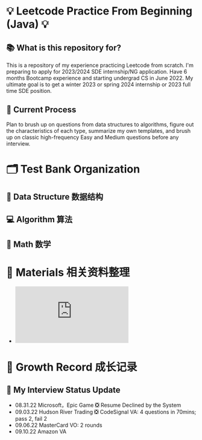 # 💡 Leetcode Practice From Beginning (Java) 💡

## 📚 What is this repository for?
This is a repository of my experience practicing Leetcode from scratch. I'm preparing to apply for 2023/2024 SDE internship/NG application. Have 6 months Bootcamp experience and starting undergrad CS in June 2022. My ultimate goal is to get a winter 2023 or spring 2024 internship or 2023 full time SDE position.

## 📝 Current Process

Plan to brush up on questions from data structures to algorithms, figure out the characteristics of each type, summarize my own templates, and brush up on classic high-frequency Easy and Medium questions before any interview.

# 🗂️ Test Bank Organization
## 🧱 Data Structure 数据结构

## 💻 Algorithm 算法

## 🧮 Math 数学

# 📖 Materials 相关资料整理

 - ![Leetcode 基本题解](https://github.com/CyC2018/CS-Notes/blob/master/notes/Leetcode%20%E9%A2%98%E8%A7%A3%20-%20%E7%9B%AE%E5%BD%95.md)



# 🚀 Growth Record 成长记录
## 📍 My Interview Status Update

 - 08.31.22 Microsoft，Epic Game ❎ Resume Declined by the System
 - 09.03.22 Hudson River Trading ❎ CodeSignal VA: 4 questions in 70mins; pass 2, fail 2
 - 09.06.22 MasterCard VO: 2 rounds
 - 09.10.22 Amazon VA





